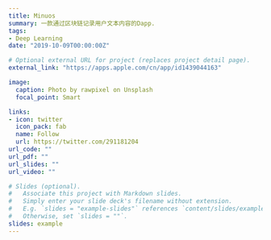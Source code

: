 ```yaml
---
title: Minuos
summary: 一款通过区块链记录用户文本内容的Dapp.
tags:
- Deep Learning
date: "2019-10-09T00:00:00Z"

# Optional external URL for project (replaces project detail page).
external_link: "https://apps.apple.com/cn/app/id1439044163"

image:
  caption: Photo by rawpixel on Unsplash
  focal_point: Smart

links:
- icon: twitter
  icon_pack: fab
  name: Follow
  url: https://twitter.com/291181204
url_code: ""
url_pdf: ""
url_slides: ""
url_video: ""

# Slides (optional).
#   Associate this project with Markdown slides.
#   Simply enter your slide deck's filename without extension.
#   E.g. `slides = "example-slides"` references `content/slides/example-slides.md`.
#   Otherwise, set `slides = ""`.
slides: example
---
```

